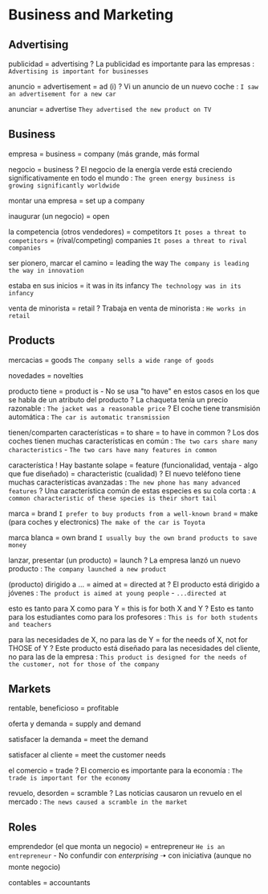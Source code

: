 # Business and Marketing


## Advertising

publicidad = advertising
    ? La publicidad es importante para las empresas : `Advertising is important for businesses`

anuncio
    = advertisement
    = ad (i)
    ? Vi un anuncio de un nuevo coche : `I saw an advertisement for a new car`

anunciar = advertise `They advertised the new product on TV`

## Business

empresa
    = business
    = company (más grande, más formal

negocio = business
    ? El negocio de la energía verde está creciendo significativamente en todo el mundo : `The green energy business is growing significantly worldwide`

montar una empresa = set up a company

inaugurar (un negocio) = open

la competencia (otros vendedores)
    = competitors `It poses a threat to competitors`
    = (rival/competing) companies `It poses a threat to rival companies`

ser pionero, marcar el camino = leading the way `The company is leading the way in innovation`

estaba en sus inicios = it was in its infancy `The technology was in its infancy`

venta de minorista = retail
    ? Trabaja en venta de minorista : `He works in retail`

## Products

mercacias
    = goods `The company sells a wide range of goods`

novedades = novelties

producto tiene <atributo>
    = product is <atributo>
        - No se usa "to have" en estos casos en los que se habla de un atributo del producto
    ? La chaqueta tenía un precio razonable : `The jacket was a reasonable price`
    ? El coche tiene transmisión automática : `The car is automatic transmission`

tienen/comparten características
    = to share
    = to have in common
    ? Los dos coches tienen muchas características en común : `The two cars share many characteristics` - `The two cars have many features in common`

característica
    ! Hay bastante solape
    = feature (funcionalidad, ventaja - algo que fue diseñado)
    = characteristic (cualidad)
    ? El nuevo teléfono tiene muchas características avanzadas : `The new phone has many advanced features`
    ? Una característica común de estas especies es su cola corta : `A common characteristic of these species is their short tail`

marca
    = brand `I prefer to buy products from a well-known brand`
    = make (para coches y electronics) `The make of the car is Toyota`

marca blanca = own brand `I usually buy the own brand products to save money`

lanzar, presentar (un producto) = launch
    ? La empresa lanzó un nuevo producto : `The company launched a new product`

(producto) dirigido a ...
    = aimed at
    = directed at
    ? El producto está dirigido a jóvenes : `The product is aimed at young people` - `...directed at`

esto es tanto para X como para Y
    = this is for both X and Y
    ?  Esto es tanto para los estudiantes como para los profesores : `This is for both students and teachers`

para las necesidades de X, no para las de Y
    = for the needs of X, not for THOSE of Y
    ? Este producto está diseñado para las necesidades del cliente, no para las de la empresa : `This product is designed for the needs of the customer, not for those of the company`

## Markets

rentable, beneficioso = profitable

oferta y demanda = supply and demand

satisfacer la demanda = meet the demand

satisfacer al cliente = meet the customer needs

el comercio = trade
    ? El comercio es importante para la economía : `The trade is important for the economy`

revuelo, desorden = scramble
    ? Las noticias causaron un revuelo en el mercado : `The news caused a scramble in the market`


## Roles

emprendedor (el que monta un negocio)
    = entrepreneur `He is an entrepreneur`
        - No confundir con _enterprising_ 🠢 con iniciativa (aunque no monte negocio)

contables = accountants
